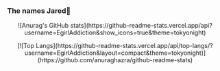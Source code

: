 ### The names Jared🤝

<p align="center"> ![Anurag's GitHub stats](https://github-readme-stats.vercel.app/api?username=EgirlAddiction&show_icons=true&theme=tokyonight) </p>

<p align="center"> [![Top Langs](https://github-readme-stats.vercel.app/api/top-langs/?username=EgirlAddiction&layout=compact&theme=tokyonight)](https://github.com/anuraghazra/github-readme-stats) </p>
